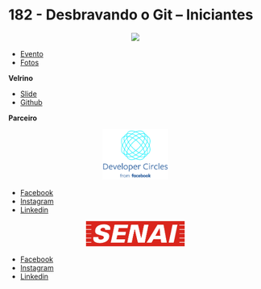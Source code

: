 
# 182 - Desbravando o Git – Iniciantes

<p align="center">
  <img height="200" src="https://raw.githubusercontent.com/nerdzao/events/master/NerdZao.png">
</p>

 - [Evento](http://devcsp31.splashthat.com)
 - [Fotos](https://drive.google.com/drive/u/0/folders/1EoMAWXbDhlBzk4ZWW9Qy-708u9z43hQD)

**Velrino**

 - [Slide](https://docs.google.com/presentation/d/1wB-o8PToc7ebhS7H5kNuXhMA_WJ_cJnvpysIxVDlcpw/edit#slide=id.g5d92b477c0_0_386)
 - [Github](#)


**Parceiro**

<p align="center">
  <img height="100" src="https://github.com/nerdzao/events/raw/master/partners/logos/developer-circles.png?raw=true">
</p>

 - [Facebook](https://web.facebook.com/DeveloperCircles/)
 - [Instagram](http://instagram.com/devcsp)
 - [Linkedin](https://www.linkedin.com/company/facebook-developer-circle-sao-paulo/about/)

<p align="center">
  <img height="50" src="https://github.com/nerdzao/events/raw/master/partners/logos/senai.png?raw=true">
</p>

 - [Facebook](https://web.facebook.com/senaiinformatica/)
 - [Instagram](http://instagram.com/senai_info)
 - [Linkedin](https://www.linkedin.com/school/senaiinfo/)


